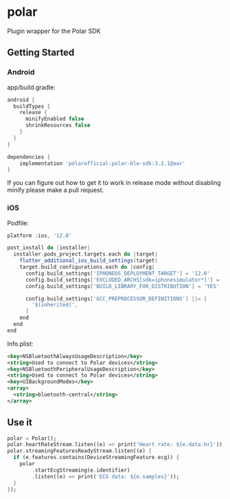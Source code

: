 # polar

Plugin wrapper for the Polar SDK

## Getting Started

### Android

app/build.gradle:

```groovy
android {
  buildTypes {
    release {
      minifyEnabled false
      shrinkResources false
    }
  }
}

dependencies {
    implementation 'polarofficial:polar-ble-sdk:3.2.1@aar'
}
```

If you can figure out how to get it to work in release mode without disabling minify please make a pull request.

### iOS

Podfile:

```groovy
platform :ios, '12.0'

post_install do |installer|
  installer.pods_project.targets.each do |target|
    flutter_additional_ios_build_settings(target)
    target.build_configurations.each do |config|
      config.build_settings['IPHONEOS_DEPLOYMENT_TARGET'] = '12.0'
      config.build_settings['EXCLUDED_ARCHS[sdk=iphonesimulator*]'] = 'arm64'
      config.build_settings['BUILD_LIBRARY_FOR_DISTRIBUTION'] = 'YES'

      config.build_settings['GCC_PREPROCESSOR_DEFINITIONS'] ||= [
        '$(inherited)',
      ]
    end
  end
end
```

Info.plist:

```xml
<key>NSBluetoothAlwaysUsageDescription</key>
<string>Used to connect to Polar devices</string>
<key>NSBluetoothPeripheralUsageDescription</key>
<string>Used to connect to Polar devices</string>
<key>UIBackgroundModes</key>
<array>
  <string>bluetooth-central</string>
</array>
```

## Use it

```dart
polar = Polar();
polar.heartRateStream.listen((e) => print('Heart rate: ${e.data.hr}'));
polar.streamingFeaturesReadyStream.listen((e) {
  if (e.features.contains(DeviceStreamingFeature.ecg)) {
    polar
        .startEcgStreaming(e.identifier)
        .listen((e) => print('ECG data: ${e.samples}'));
  }
});
```